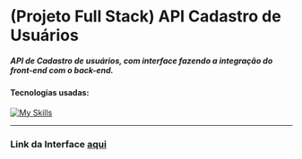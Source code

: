 <h1>(Projeto Full Stack) API Cadastro de Usuários</h1>

<h5>API de Cadastro de usuários, com interface fazendo a integração do front-end com o back-end.</h5>

<h4>Tecnologias usadas:</h4>

[![My Skills](https://skillicons.dev/icons?i=nodejs,npm,js,express,prisma,mongodb)](https://skillicons.dev)

<hr>

<h3>Link da Interface <a href="https://github.com/lucasfgaldinos/interface-cadastro-de-usuarios">aqui</a></h3>
